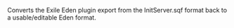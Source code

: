 Converts the Exile Eden plugin export from the InitServer.sqf format back to a usable/editable Eden format.
